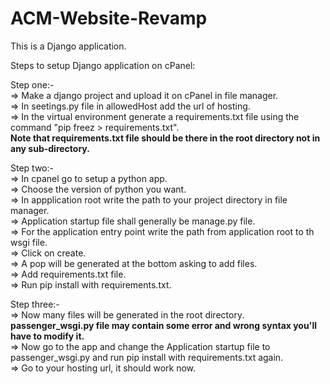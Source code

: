 # ACM-Website-Revamp
This is a Django application.

Steps to setup Django application on cPanel:

Step one:-  
=> Make a django project and upload it on cPanel in file manager.  
=> In seetings.py file in allowedHost add the url of hosting.  
=> In the virtual environment generate a requirements.txt file using the command "pip freez > requirements.txt".  
**Note that requirements.txt file should be there in the root directory not in any sub-directory.**

Step two:-  
=> In cpanel go to setup a python app.  
=> Choose the version of python you want.  
=> In appplication root write the path to your project directory in file manager.  
=> Application startup file shall generally be manage.py file.  
=> For the application entry point write the path from application root to th wsgi file.  
=> Click on create.  
=> A pop will be generated at the bottom asking to add files.  
=> Add requirements.txt file.  
=> Run pip install with requirements.txt.

Step three:-  
=> Now many files will be generated in the root directory.  
**passenger_wsgi.py file may contain some error and wrong syntax you'll have to modify it.**  
=> Now go to the app and change the Application startup file to passenger_wsgi.py and run pip install with requirements.txt again.  
=> Go to your hosting url, it should work now.


